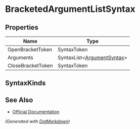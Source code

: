 # BracketedArgumentListSyntax

## Properties

| Name              | Type                                             |
| ----------------- | ------------------------------------------------ |
| OpenBracketToken  | SyntaxToken                                      |
| Arguments         | SyntaxList\<[ArgumentSyntax](ArgumentSyntax.md)> |
| CloseBracketToken | SyntaxToken                                      |

## SyntaxKinds

## See Also

* [Official Documentation](https://docs.microsoft.com/en-us/dotnet/api/microsoft.codeanalysis.csharp.syntax.bracketedargumentlistsyntax)


*\(Generated with [DotMarkdown](http://github.com/JosefPihrt/DotMarkdown)\)*